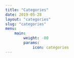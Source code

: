 ```yaml
---
title: "Categories"
date: 2019-05-28
layout: "categories"
slug: "categories"
menu:
    main:
        weight: -80
        params: 
            icon: categories
---
```

